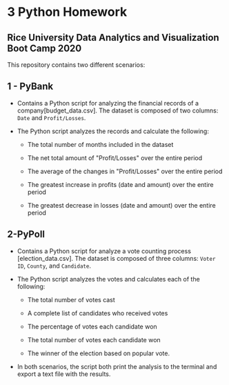 # 3 Python Homework

## Rice University Data Analytics and Visualization Boot Camp 2020

This repository contains two different scenarios:

## 1 - PyBank

* Contains a Python script for analyzing the financial records of a company[budget_data.csv]. The dataset is composed of two columns: `Date` and `Profit/Losses`.

* The Python script analyzes the records and calculate the following:

  * The total number of months included in the dataset

  * The net total amount of "Profit/Losses" over the entire period

  * The average of the changes in "Profit/Losses" over the entire period

  * The greatest increase in profits (date and amount) over the entire period

  * The greatest decrease in losses (date and amount) over the entire period


## 2-PyPoll

* Contains a Python script for analyze a vote counting process [election_data.csv]. The dataset is composed of three columns: `Voter ID`, `County`, and `Candidate`. 

* The Python script analyzes the votes and calculates each of the following:

  * The total number of votes cast

  * A complete list of candidates who received votes

  * The percentage of votes each candidate won

  * The total number of votes each candidate won

  * The winner of the election based on popular vote.



* In both scenarios, the script both print the analysis to the terminal and export a text file with the results.